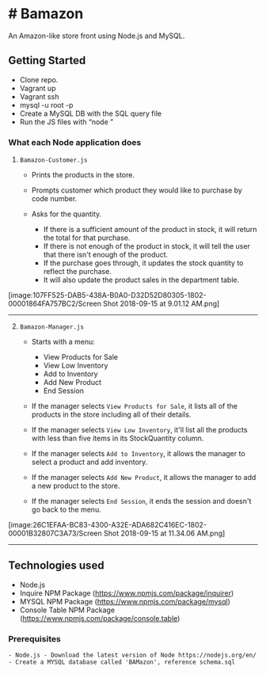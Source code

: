 # # Bamazon

An Amazon-like store front using Node.js and MySQL.

## Getting Started

- Clone repo.
- Vagrant up
- Vagrant ssh
- mysql -u root -p
- Create a MySQL DB with the SQL query file
- Run the JS files with “node <file name.js>”


### What each Node application does

1. `Bamazon-Customer.js`

    * Prints the products in the store.

    * Prompts customer which product they would like to purchase by code number.

    * Asks for the quantity.

      * If there is a sufficient amount of the product in stock, it will return the total for that purchase.
      * If there is not enough of the product in stock, it will tell the user that there isn't enough of the product.
      * If the purchase goes through, it updates the stock quantity to reflect the purchase.
      * It will also update the product sales in the department table.


[image:107FF525-DAB5-438A-B0A0-D32D52D80305-1802-00001864FA757BC2/Screen Shot 2018-09-15 at 9.01.12 AM.png]




-----------------------

2. `Bamazon-Manager.js`

    * Starts with a menu:
        * View Products for Sale
        * View Low Inventory
        * Add to Inventory
        * Add New Product
        * End Session

    * If the manager selects `View Products for Sale`, it lists all of the products in the store including all of their details.

    * If the manager selects `View Low Inventory`, it'll list all the products with less than five items in its StockQuantity column.

    * If the manager selects `Add to Inventory`, it allows the manager to select a product and add inventory.

    * If the manager selects `Add New Product`, it allows the manager to add a new product to the store.

    * If the manager selects `End Session`, it ends the session and doesn't go back to the menu.

[image:26C1EFAA-BC83-4300-A32E-ADA682C416EC-1802-00001B32807C3A73/Screen Shot 2018-09-15 at 11.34.06 AM.png]



-----------------------


## Technologies used
- Node.js
- Inquire NPM Package (https://www.npmjs.com/package/inquirer)
- MYSQL NPM Package (https://www.npmjs.com/package/mysql)
- Console Table NPM Package (https://www.npmjs.com/package/console.table)

### Prerequisites

```
- Node.js - Download the latest version of Node https://nodejs.org/en/
- Create a MYSQL database called 'BAMazon', reference schema.sql
```
